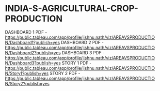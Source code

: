 # INDIA-S-AGRICULTURAL-CROP-PRODUCTION

DASHBOARD 1 PDF -https://public.tableau.com/app/profile/jishnu.nath/viz/AREAVSPRODUCTION/Dashboard1?publish=yes
DASHBOARD 2 PDF -https://public.tableau.com/app/profile/jishnu.nath/viz/AREAVSPRODUCTION/Dashboard2?publish=yes
DASHBOARD 3 PDF -https://public.tableau.com/app/profile/jishnu.nath/viz/AREAVSPRODUCTION/Dashboard3?publish=yes
STORY 1 PDF -https://public.tableau.com/app/profile/jishnu.nath/viz/AREAVSPRODUCTION/Story1?publish=yes
STORY 2 PDF -https://public.tableau.com/app/profile/jishnu.nath/viz/AREAVSPRODUCTION/Story2?publish=yes
